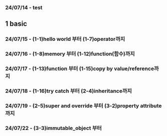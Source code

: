 ### 24/07/14 - test

## 1 basic

### 24/07/15 - (1-1)hello world 부터 (1-7)operator까지 

### 24/07/16 - (1-8)memory 부터 (1-12)function(함수)까지

### 24/07/17 - (1-13)function 부터 (1-15)copy by value/reference까지

### 24/07/18 - (1-16)try catch 부터 (2-4)inheritance까지

### 24/07/19 - (2-5)super and override 부터 (3-2)property attribute까지

### 24/07/22 - (3-3)immutable_object 부터